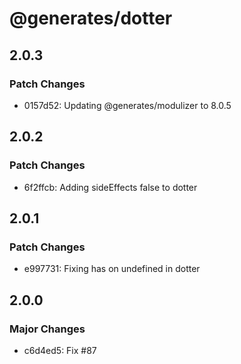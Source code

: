 # @generates/dotter

## 2.0.3

### Patch Changes

- 0157d52: Updating @generates/modulizer to 8.0.5

## 2.0.2

### Patch Changes

- 6f2ffcb: Adding sideEffects false to dotter

## 2.0.1

### Patch Changes

- e997731: Fixing has on undefined in dotter

## 2.0.0

### Major Changes

- c6d4ed5: Fix #87
